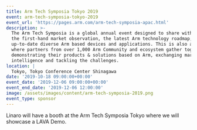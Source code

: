 ```yaml
---
title: Arm Tech Symposia Tokyo 2019
event: arm-tech-symposia-tokyo-2019
event_url: 'https://pages.arm.com/arm-tech-symposia-apac.html'
description: >-
  The Arm Tech Symposia is a global annual event designed to share with audience
  the first-hand market observation, the latest Arm technology roadmap, the
  up-to-date diverse Arm based devices and applications. This is also a platform
  where partners from over 1,000 Arm Community and ecosystem gather together
  demonstrating their products & solutions based on Arm, exchanging market
  intelligence and tackling the challenges.
location: |
  Tokyo, Tokyo Conference Center Shinagawa
date: '2019-10-18 09:00:00+00:00'
event_date: '2019-12-06 09:00:00+00:00'
event_end_date: '2019-12-06 12:00:00'
image: /assets/images/content/arm-tech-symposia-2019.png
event_type: sponsor
---
```

Linaro will have a booth at the Arm Tech Symposia Tokyo where we will showcase a LAVA Demo.
